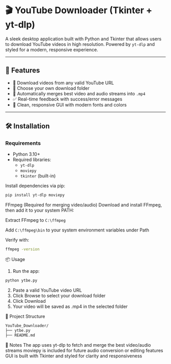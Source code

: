 # 🎬 YouTube Downloader (Tkinter + yt-dlp)

A sleek desktop application built with Python and Tkinter that allows users to download YouTube videos in high resolution. Powered by `yt-dlp` and styled for a modern, responsive experience.

---

## 🚀 Features

- 🔗 Download videos from any valid YouTube URL
- 📁 Choose your own download folder
- 🎥 Automatically merges best video and audio streams into `.mp4`
- ✅ Real-time feedback with success/error messages
- 🎨 Clean, responsive GUI with modern fonts and colors

---

## 🛠️ Installation

### Requirements

- Python 3.10+
- Required libraries:
  - `yt-dlp`
  - `moviepy`
  - `tkinter` (built-in)

Install dependencies via pip:

```bash
pip install yt-dlp moviepy
```

FFmpeg (Required for merging video/audio)
Download and install FFmpeg, then add it to your system PATH:

Extract FFmpeg to `C:\ffmpeg`

Add `C:\ffmpeg\bin` to your system environment variables under Path

Verify with:
```bash 
ffmpeg -version
```

📦 Usage
1. Run the app:
```bash
python ytbe.py
```
2. Paste a valid YouTube video URL
3. Click Browse to select your download folder
4. Click Download
5. Your video will be saved as .mp4 in the selected folder

📁 Project Structure
```bash
YouTube_Downloader/
├── ytbe.py
├── README.md
```

🧠 Notes
The app uses yt-dlp to fetch and merge the best video/audio streams
moviepy is included for future audio conversion or editing features
GUI is built with Tkinter and styled for clarity and responsiveness
